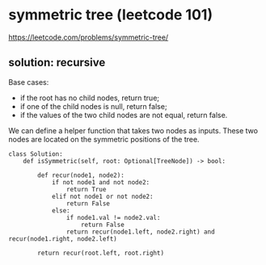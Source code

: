 # symmetric tree (leetcode 101)

https://leetcode.com/problems/symmetric-tree/

## solution: recursive

Base cases:
* if the root has no child nodes, return true;
* if one of the child nodes is null, return false;
* if the values of the two child nodes are not equal, return false.

We can define a helper function that takes two nodes as inputs. 
These two nodes are located on the symmetric positions of the tree.

```
class Solution:
    def isSymmetric(self, root: Optional[TreeNode]) -> bool:       
        
        def recur(node1, node2):
            if not node1 and not node2:
                return True
            elif not node1 or not node2:
                return False
            else:
                if node1.val != node2.val:
                    return False
                return recur(node1.left, node2.right) and recur(node1.right, node2.left)
            
        return recur(root.left, root.right)
```
